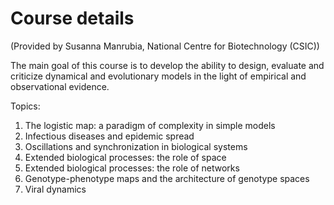 # Course details  
(Provided by Susanna Manrubia, National Centre for Biotechnology (CSIC))
  
The main goal of this course is to develop the ability to design, evaluate and criticize dynamical and evolutionary models in the light of empirical and observational evidence.  

Topics:  
1. The logistic map: a paradigm of complexity in simple models  
2. Infectious diseases and epidemic spread  
3. Oscillations and synchronization in biological systems  
4. Extended biological processes: the role of space  
5. Extended biological processes: the role of networks  
6. Genotype-phenotype maps and the architecture of genotype spaces  
7. Viral dynamics
